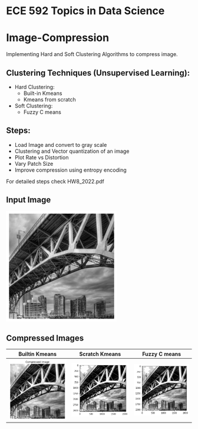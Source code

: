 # ECE 592 Topics in Data Science
# Image-Compression

Implementing Hard and Soft Clustering Algorithms to compress image.

## Clustering Techniques (Unsupervised Learning):
  - Hard Clustering:
    - Built-in Kmeans 
    - Kmeans from scratch
  - Soft Clustering:
    - Fuzzy C means
    
## Steps:
  - Load Image and convert to gray scale
  - Clustering and Vector quantization of an image
  - Plot Rate vs Distortion
  - Vary Patch Size
  - Improve compression using entropy encoding
 
For detailed steps check HW8_2022.pdf

## Input Image
<img src="input.png" width="300">


## Compressed Images

Builtin Kmeans           |  Scratch Kmeans |  Fuzzy C means
:-------------------------:|:-------------------------: |:-------------------------:
<img src="builtin_Kmean_output.png" width="300">  |  <img src="scratch_Kmean_output.png" width="300"> | <img src="fuzzy_c_means_output.png" width="300">
